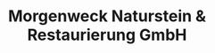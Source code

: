 ---
title: "Morgenweck Naturstein & Restaurierung GmbH"
url: /werra-suhl-tal/morgenweck-naturstein-und-restaurierung-gmbh/
shop: Baustoffe
---